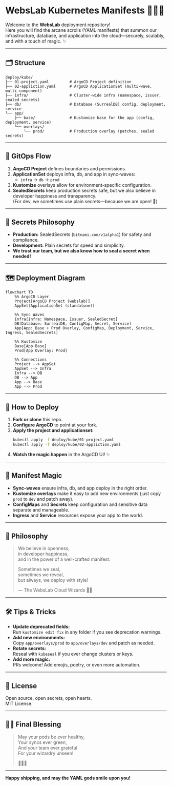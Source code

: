 # WebsLab Kubernetes Manifests 🧙‍♂️🚀

Welcome to the **WebsLab** deployment repository!  
Here you will find the arcane scrolls (YAML manifests) that summon our infrastructure, database, and application into the cloud—securely, scalably, and with a touch of magic. ✨

---

## 🗂️ Structure

```
deploy/kube/
├── 01-project.yaml         # ArgoCD Project definition
├── 02-appliction.yaml      # ArgoCD ApplicationSet (multi-wave, multi-component)
├── infra/                  # Cluster-wide infra (namespace, issuer, sealed secrets)
├── db/                     # Database (SurrealDB) config, deployment, service
└── app/
    ├── base/               # Kustomize base for the app (config, deployment, service)
    └── overlays/
        └── prod/           # Production overlay (patches, sealed secrets)
```

---

## 🚦 GitOps Flow

1. **ArgoCD Project** defines boundaries and permissions.
2. **ApplicationSet** deploys infra, db, and app in sync-waves:
   - `infra` → `db` → `prod`
3. **Kustomize** overlays allow for environment-specific configuration.
4. **SealedSecrets** keep production secrets safe, but we also believe in developer happiness and transparency.  
   (For dev, we sometimes use plain secrets—because we are open! 🌈)

---

## 🔐 Secrets Philosophy

- **Production:** SealedSecrets (`bitnami.com/v1alpha1`) for safety and compliance.
- **Development:** Plain secrets for speed and simplicity.
- **We trust our team, but we also know how to seal a secret when needed!**

---

## 🗺️ Deployment Diagram

```mermaid
flowchart TD
    %% ArgoCD Layer
    Project[ArgoCD Project (webslab)]
    AppSet[ApplicationSet (standalone)]

    %% Sync Waves
    Infra[Infra: Namespace, Issuer, SealedSecret]
    DB[Database: SurrealDB, ConfigMap, Secret, Service]
    App[App: Base + Prod Overlay, ConfigMap, Deployment, Service, Ingress, SealedSecrets]

    %% Kustomize
    Base[App Base]
    Prod[App Overlay: Prod]

    %% Connections
    Project --> AppSet
    AppSet --> Infra
    Infra --> DB
    DB --> App
    App --> Base
    App --> Prod
```

---

## 📝 How to Deploy

1. **Fork or clone** this repo.
2. **Configure ArgoCD** to point at your fork.
3. **Apply the project and applicationset:**
   ```sh
   kubectl apply -f deploy/kube/01-project.yaml
   kubectl apply -f deploy/kube/02-appliction.yaml
   ```
4. **Watch the magic happen** in the ArgoCD UI! ✨

---

## 🦄 Manifest Magic

- **Sync-waves** ensure infra, db, and app deploy in the right order.
- **Kustomize overlays** make it easy to add new environments (just copy `prod` to `dev` and patch away).
- **ConfigMaps** and **Secrets** keep configuration and sensitive data separate and manageable.
- **Ingress** and **Service** resources expose your app to the world.

---

## 🌈 Philosophy

> We believe in openness,  
> in developer happiness,  
> and in the power of a well-crafted manifest.
>
> Sometimes we seal,  
> sometimes we reveal,  
> but always, we deploy with style!
>
> — The WebsLab Cloud Wizards 🧙‍♂️

---

## 🛠️ Tips & Tricks

- **Update deprecated fields:**  
  Run `kustomize edit fix` in any folder if you see deprecation warnings.
- **Add new environments:**  
  Copy `app/overlays/prod` to `app/overlays/dev` and patch as needed.
- **Rotate secrets:**  
  Reseal with `kubeseal` if you ever change clusters or keys.
- **Add more magic:**  
  PRs welcome! Add emojis, poetry, or even more automation.

---

## 📜 License

Open source, open secrets, open hearts.  
MIT License.

---

## 🧙‍♂️ Final Blessing

> May your pods be ever healthy,  
> Your syncs ever green,  
> And your team ever grateful  
> For your wizardry unseen!
>
> 🚀🦄🌈

---

**Happy shipping, and may the YAML gods smile upon you!**
